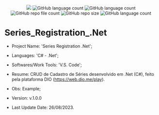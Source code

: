 <p align="center">
  <img src="http://img.shields.io/static/v1?label=STATUS&message=Concluded&color=blue&style=flat"/>
  <img alt="GitHub language count" src="https://img.shields.io/github/languages/count/Rafa-KozAnd/Series_Registration_.Net">
  <img alt="GitHub language count" src="https://img.shields.io/github/languages/top/Rafa-KozAnd/Series_Registration_.Net">
  <img alt="GitHub repo file count" src="https://img.shields.io/github/directory-file-count/Rafa-KozAnd/Series_Registration_.Net">
  <img alt="GitHub repo size" src="https://img.shields.io/github/repo-size/Rafa-KozAnd/Series_Registration_.Net">
  <img alt="GitHub language count" src="https://img.shields.io/github/license/Rafa-KozAnd/Series_Registration_.Net">
</p>

# Series_Registration_.Net

- Project Name: 'Series Registration .Net';
- Languages: 'C# - .Net';
- Softwares/Work Tools: 'V.S. Code';
- Resume: CRUD de Cadastro de Séries desenvolvido em .Net (C#), feito pela plataforma DIO (https://web.dio.me/play).
- Obs: Example;
- Version: v.1.0.0

- Last Update Date: 26/08/2023.
